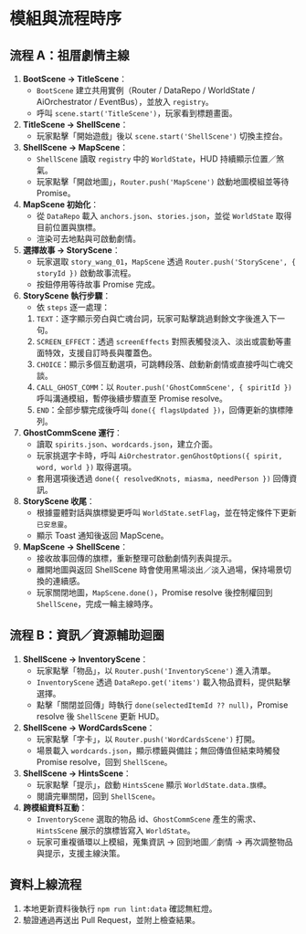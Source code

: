 # 模組與流程時序

## 流程 A：祖厝劇情主線
1. **BootScene → TitleScene**：
   - `BootScene` 建立共用實例（Router / DataRepo / WorldState / AiOrchestrator / EventBus），並放入 `registry`。
   - 呼叫 `scene.start('TitleScene')`，玩家看到標題畫面。
2. **TitleScene → ShellScene**：
   - 玩家點擊「開始遊戲」後以 `scene.start('ShellScene')` 切換主控台。
3. **ShellScene → MapScene**：
   - `ShellScene` 讀取 `registry` 中的 `WorldState`，HUD 持續顯示位置／煞氣。
   - 玩家點擊「開啟地圖」，`Router.push('MapScene')` 啟動地圖模組並等待 Promise。
4. **MapScene 初始化**：
   - 從 `DataRepo` 載入 `anchors.json`、`stories.json`，並從 `WorldState` 取得目前位置與旗標。
   - 渲染可去地點與可啟動劇情。
5. **選擇故事 → StoryScene**：
   - 玩家選取 `story_wang_01`，`MapScene` 透過 `Router.push('StoryScene', { storyId })` 啟動故事流程。
   - 按鈕停用等待故事 Promise 完成。
6. **StoryScene 執行步驟**：
   - 依 `steps` 逐一處理：
    1. `TEXT`：逐字顯示旁白與亡魂台詞，玩家可點擊跳過剩餘文字後進入下一句。
    2. `SCREEN_EFFECT`：透過 `screenEffects` 對照表觸發淡入、淡出或震動等畫面特效，支援自訂時長與覆蓋色。
    3. `CHOICE`：顯示多個互動選項，可跳轉段落、啟動新劇情或直接呼叫亡魂交談。
    4. `CALL_GHOST_COMM`：以 `Router.push('GhostCommScene', { spiritId })` 呼叫溝通模組，暫停後續步驟直至 Promise resolve。
    5. `END`：全部步驟完成後呼叫 `done({ flagsUpdated })`，回傳更新的旗標陣列。
7. **GhostCommScene 運行**：
   - 讀取 `spirits.json`、`wordcards.json`，建立介面。
   - 玩家挑選字卡時，呼叫 `AiOrchestrator.genGhostOptions({ spirit, word, world })` 取得選項。
   - 套用選項後透過 `done({ resolvedKnots, miasma, needPerson })` 回傳資訊。
8. **StoryScene 收尾**：
   - 根據靈體對話與旗標變更呼叫 `WorldState.setFlag`，並在特定條件下更新 `已安息靈`。
   - 顯示 Toast 通知後返回 MapScene。
9. **MapScene → ShellScene**：
    - 接收故事回傳的旗標，重新整理可啟動劇情列表與提示。
    - 離開地圖與返回 ShellScene 時會使用黑場淡出／淡入過場，保持場景切換的連續感。
    - 玩家關閉地圖，`MapScene.done()`，Promise resolve 後控制權回到 `ShellScene`，完成一輪主線時序。

## 流程 B：資訊／資源輔助迴圈
1. **ShellScene → InventoryScene**：
   - 玩家點擊「物品」，以 `Router.push('InventoryScene')` 進入清單。
   - `InventoryScene` 透過 `DataRepo.get('items')` 載入物品資料，提供點擊選擇。
   - 點擊「關閉並回傳」時執行 `done(selectedItemId ?? null)`，Promise resolve 後 `ShellScene` 更新 HUD。
2. **ShellScene → WordCardsScene**：
   - 玩家點擊「字卡」，以 `Router.push('WordCardsScene')` 打開。
   - 場景載入 `wordcards.json`，顯示標籤與備註；無回傳值但結束時觸發 Promise resolve，回到 `ShellScene`。
3. **ShellScene → HintsScene**：
   - 玩家點擊「提示」，啟動 `HintsScene` 顯示 `WorldState.data.旗標`。
   - 閱讀完畢關閉，回到 `ShellScene`。
4. **跨模組資料互動**：
   - `InventoryScene` 選取的物品 id、`GhostCommScene` 產生的需求、`HintsScene` 展示的旗標皆寫入 `WorldState`。
   - 玩家可重複循環以上模組，蒐集資訊 → 回到地圖／劇情 → 再次調整物品與提示，支援主線決策。

## 資料上線流程
1. 本地更新資料後執行 `npm run lint:data` 確認無紅燈。
2. 驗證通過再送出 Pull Request，並附上檢查結果。

